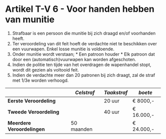 # Artikel T-V 6 - Voor handen hebben van munitie

1. Strafbaar is een persoon die munitie bij zich draagd en/of voorhanden heeft.
2. Ter veroordeling van dit feit hoeft de verdachte niet te beschikken over een vuurwapen. Enkel losse munitie is voldoende.
3. Onder munitie wordt verstaan; \* Een patroon houder \* Elk patroon dat door een (automatisch)vuurwapen kan worden afgeschoten.
4. Indien de politie ten tijde van het overdragen de wapenhandel stopt, wordt dit gezien als voltooid feit.
5. Indien de verdachte meer dan 20 patronen bij zich draagt, zal de straf met 1/3e worden verhoogd.

|                             | _Celstraf_ | _Taakstraf_ | _boete_    |
| --------------------------- | ---------- | ----------- | ---------- |
| **Eerste Veroordeling**     |            | 20 uur      | € 8000,-   |
| **Tweede Veroordeling**     |            | 40 uur      | € 16.000,- |
| **Meerdere Veroordelingen** | 50 maanden |             | € 24.000,- |
